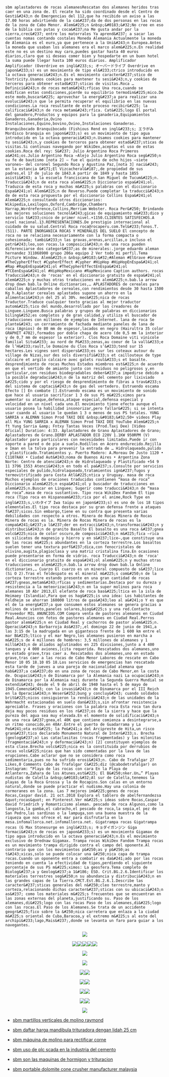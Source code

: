 
```
sbm aplastadores de rocas alemanesRescatan dos alemanes heridos tras caer en una zona de. El recate ha sido coordinado desde el Centro de Gesti&#243;n de Emergencias del 112,que ha recibido un aviso a las 17.00 horas advirtiendo de la ca&#237;da de dos personas en las rocas de la zona de Cabo Menor. Alem&#225;n &nbsp;&#0183;&#32;No cree en eso de la biblia con putas y coca&#237;na Me gusta andar por la sierra,crec&#237; entre los matorrales Ya aprend&#237; a sacar las cuentas nomas contando costales Moneda Alemania Actualmente la moneda de Alemania es el euro,ya que pertenece a la Uni&#243;n Europea.Antes la moneda que usaban los alemanes era el marco alem&#225;n.En realidad este no es un destino muy caro,puedes gastar hasta 40 euros diarios,claro que si deseas comer bien y hospedarte en un buen hotel la suma puede llegar hasta 100 euros diarios. Amplificador Amplificador (Overdrive en ingl&#233;s; オーバードライブ Overdrive en japon&#233;s) es un movimiento de tipo el&#233;ctrico introducido en la octava generaci&#243;n.Es el movimiento caracter&#237;stico de Toxtricity.Usamos cookies para mantener tu sesi&#243;n,y cookies de terceros para obtener estad&#237;sticas de visitas.Roca … Definici&#243;n de rocas metam&#243;rficas Una roca,cuando se modifican estas condiciones,pierde su equilibrio termodin&#225;mico.De este modo,buscar&#225; aprovechar la energ&#237;a para realizar una evoluci&#243;n que le permita recuperar el equilibrio en las nuevas condiciones.La roca resultante de este proceso recibir&#225; la calificaci&#243;n de roca metam&#243;rfica. Cat&#225;logo El portal del ganadero,Productos y equipos para la ganaderia,Equipamientos Ganaderos,Ganaderia,Ovino Instalaciones,Equino,bovino,Ovino,Instalaciones Ganaderas. Branquibocado Branquibocado (Fishious Rend en ingl&#233;s; エラがみ Mordisco branquia en japon&#233;s) es un movimiento de tipo agua introducido en la octava generaci&#243;n.Usamos cookies para mantener tu sesi&#243;n,y cookies de terceros para obtener estad&#237;sticas de visitas.Si continuas navegando por WikiDex,aceptas el uso de estas cookies.Roca del rey: S&#237; Julio Argentino Roca Primeros a&#241;os.Julio Argentino Roca —Alejo Julio Argentino Roca seg&#250;n su fe de bautismo [nota 2] — fue el quinto de ocho hijos —siete varones— del coronel Segundo Roca y Agustina Paz,[nota 3] naci&#243; en la estancia &#171;El Vizcacheral&#187;,de propiedad de sus padres,el 17 de julio de 1843.A partir de 1849 y hasta 1855 asisti&#243; a la escuela franciscana de San Miguel de Tucum&#225;n. Traducci&#243;n de esta roca alem&#225;n Diccionario espa&#241;ol. Traduzca de esta roca y muchas m&#225;s palabras con el diccionario Espa&#241;ol Alem&#225;n de Reverso.Puede completar la traducci&#243;n de de esta roca propuesta por el diccionario Collins Espa&#241;ol Alem&#225;n consultando otros diccionarios: Wikipedia,Lexilogos,Oxford,Cambridge,Chambers Harrap,Wordreference,Collins,Merriam Webster. Roca Per&#250; Brindando las mejores soluciones tecnol&#243;gicas de equipamiento m&#233;dico y servicio t&#233;cnico de primer nivel.+1150.CLIENTES SATISFECHOS.A nivel nacional.13.REPRESENTACIONES.De prestigio internacional al cuidado de su salud.Central Roca roca@rocaperu.com.Tel&#233;fonos.T.(511). PARTE INORGANICA ROCAS Y MINERALES DEL SUELO El concepto de roca no se relaciona necesariamente con la forma compacta o cohesionada; tambi&#233;n las gravas,arenas,arcillas,o incluso el petr&#243;leo,son rocas.la composici&#243;n de una roca pueden diferenciarse dos categor&#237;as de minerales:.jorge eduardo aleman hernandez 311068900 grupo 206a equipo 2 Ver todo mi perfil.Tema Picture Window. Alem&#225;n &nbsp;&#0183;&#32;#Aleman #ElGrave #Grave #TheCypherEffect #CypherEffect #Cypher #HipHop #HipHopEnEspa&#241;ol #Rap #RapEnEspa&#241;ol #TheCypherEffectEnEspa&#241;ol #TCEenEspa&#241;ol #HipHopMexicano #RapMexicano Caption authors. rocas Traducci&#243;n de 'rocas' en el diccionario gratuito de espa&#241;ol alem&#225;n y muchas otras traducciones en alem&#225;n.bab.la arrow drop down bab.la Online dictionaries,… APLASTADORES de cereales para caballos Aplastadores de cereales,con rendimientos desde 30 hasta 1500 Kg h.Aplastar cereales aplastados supone un ahorro en la alimentaci&#243;n del 25 al 30%. mec&#225;nica de rocas Traductor.Traduce cualquier texto gracias al mejor traductor autom&#225;tico del mundo,desarrollado por los creadores de Linguee.Linguee.Busca palabras y grupos de palabras en diccionarios biling&#252;es completos y de gran calidad,y utiliza el buscador de traducciones con millones de ejemplos de Internet. lana de roca Se plante&#243; un cerramiento de fachada mediante paneles de lana de roca (Agnios) de 80 mm de espesor,lacados en negro (Hairultra 35 color GRAPHIT 4702),formados por doble chapa de acero (de 0,5 mm la interior y de 0,7 mm de espesor la exterior). Clos Roca Domaine viti vinicole familial Situ&#233; au nord de P&#233;zenas,au coeur de la vall&#233;e de l’H&#233;rault,le Domaine du Clos Roca s’&#233;tend sur 15 hectares.Les vignes sont dispers&#233;es sur les coteaux autour du village de Nizas,sur des sols diversifi&#233;s et caillouteux de type calcaire et argilo calcaire avec galets roul&#233;s et basalte. desprendimiento de rocas Muchos Estados miembros est&#225;n de acuerdo en que el vertido de amianto junto con residuos no peligrosos y,en particular,con residuos biodegradables deber&#237;a impedirse debido a la posible degradaci&#243;n de la matriz del cemento por lixiviado &#225;cido y por el riesgo de desprendimiento de fibras a trav&#233;s del sistema de captaci&#243;n de gas del vertedero. Estruendo escama Efecto [] En combate [].Estruendo escama es un movimiento de sonido que hace al usuario sacrificar 1 3 de sus PS m&#225;ximos para aumentar su ataque,defensa,ataque especial,defensa especial y velocidad en un nivel cada uno.El movimiento tiene efecto aunque el usuario posea la habilidad insonorizar,pero fallar&#225; si se intenta usar cuando al usuario le quedan 1 3 o menos de sus PS totales. YUNG SARRIA x ALEMAN Simon Prod TAXI DEE &nbsp;&#0183;&#32;50+ videos Play all Mix YUNG SARRIA x ALEMAN Simon Prod TAXI DEE YouTube Alem&#225;n ft Yung Sarria &amp; Fntxy Tantas Veces (Prod.Taxi Dee) [Video Oficial] Duration: 4:33. Aplastadores de Grano Aplastadores de Grano; Aplastadores de Grano.DERBY APLASTADOR ECO 220V 1.1KW 950RPM (V) Aplastador para particulares con necesidades limitadas.Puede ir con soporte a pared o de pie a suelo.Rodillos en Acero endurecido.Rejilla e Iman en la tolva para prevenir la entrada de … Hidrolaqueado,pulido y plastificado.Tratamientos y. Puerto Madero: A.Moreau De Justo 1120 • C1107AAX • Ciudad Aut&#243;noma de Buenos Aires • Argentina Zona Norte: Centro de atenci&#243;n de Hidrolaqueado y Plastificado +54 9 11 3796 1553 Atenci&#243;n en todo el pa&#237;s.Consulte por servicios especiales de pulido,hidrolaqueado,tratamientos ign&#237;fugos y termovitrificado para Costa Atl&#225;ntica y Uruguay. masa de roca Muchos ejemplos de oraciones traducidas contienen “masa de roca” Diccionario alem&#225;n espa&#241;ol y buscador de traducciones en alem&#225;n.Buscar en Linguee; Sugerir como traducci&#243;n de “masa de roca“.masa de roca sustantivo. Tipo roca WikiDex Fandom El tipo roca (Tipo roca en Hispanoam&#233;rica por el anime,Rock Type en ingl&#233;s,いわタイプ Iwa taipu en japon&#233;s) es uno de los 18 tipos elementales.El tipo roca destaca por su gran defensa frente a ataques f&#237;sicos.Sin embargo,tiene en su contra que presenta varias debilidades con respecto a otros. Minera de Rocas Minera de Rocas Minera de rocas es la. Minera de Rocas Minera de rocas es la compa&#241;&#237;a l&#237;der en extracci&#243;n,transformaci&#243;n y distribuci&#243;n de granito Basalto El basalto es una roca &#237;gnea volc&#225;nica de color oscuro,de composici&#243;n m&#225;fica —rica en silicatos de magnesio y hierro y en s&#237;lice—,que constituye una de las rocas m&#225;s abundantes en la corteza terrestre.Los basaltos suelen tener una textura porf&#237;dica,con fenocristales de olivino,augita,plagioclasa y una matriz cristalina fina.En ocasiones puede presentarse en forma de vidrio. roca Traducci&#243;n de 'roca' en el diccionario gratuito de espa&#241;ol alem&#225;n y muchas otras traducciones en alem&#225;n.bab.la arrow drop down bab.la Online dictionaries,… Cuarzo El cuarzo es un mineral compuesto de s&#237;lice (Si O 2).Tras el feldespato es el mineral m&#225;s com&#250;n de la corteza terrestre estando presente en una gran cantidad de rocas &#237;gneas,metam&#243;rficas y sedimentarias.Destaca por su dureza y resistencia a la meteorizaci&#243;n en la super molinos para roca alemanes 10 Abr 2013,El elefante de roca bas&#225;ltica en la isla de Heimaey (Islandia),Para que os hag&#225;is una idea: Los habitantes de Feldheim se ahorran 160000 litros de gas&#243;leo al a&#241;o Y es que el de la energ&#237;a que consumen estos alemanes se genera gracias a molinos de viento,paneles solares,biog&#225;s y una red.Contacto Proveedor MIL ANUNCIOS.COM Compra venta de pastores alemanes en Ciudad Real.Anuncios con fotos de pastores alemanes en Ciudad Real.Perros pastor alem&#225;n en Ciudad Real y cachorros de pastor alem&#225;n. Operaci&#243;n Barbarroja As&#237;,el domingo 22 de junio de 1941,a las 3:15 de la madrugada en un gigantesco frente de 1 600 km entre el mar B&#225;ltico y el mar Negro,los alemanes pusieron en marcha a m&#225;s de 4 millones de hombres: 3,5 millones de alemanes y 1 mill&#243;n de aliados aglutinados en 225 divisiones,junto a 4 400 tanques y 4 000 aviones,[cita requerida. Rescatados dos alemanes,uno en estado grave,tras caer a. Rescatados dos alemanes,uno en estado grave,tras caer a las rocas de Cabo Menor Labores de rescate en Cabo Menor 10 05 18.10 05 18.Los servicios de emergencias han rescatado esta tarde de jueves a una pareja de nacionalidad alemana que hab&#237;a ca&#237;do en una zona de rocas de Cabo Menor,en la costa de. Ocupaci&#243;n de Dinamarca por la Alemania nazi La ocupaci&#243;n de Dinamarca por la Alemania nazi durante la Segunda Guerra Mundial se extendi&#243; desde el 9 de abril de 1940 hasta el 5 de mayo de 1945.Comenz&#243; con la invasi&#243;n de Dinamarca por el III Reich en la Operaci&#243;n Weser&#252;bung y concluy&#243; cuando soldados brit&#225;nicos consiguieron la rendici&#243;n de las unidades de la Wehrmacht estacionadas en suelo dan&#233;s,sin afrontar resistencia apreciable. Frases y oraciones con la palabra roca Esta roca tan dura deja muy pocos residuos en los r&#237;os de la sierra y hace que la pureza del agua sea muy elevada.En el momento de solidificaci&#243;n de una roca &#237;gnea,el 40K que contiene comienza a desintegrarse,a un ritmo conocido,en 40Ar.Entre el puerto de Guadarrama y La Pe&#241;ota est&#225; la Pe&#241;a del Arcipreste de Hita,un risco gran&#237;tico declarado Monumento Natural de Inter&#233;s. Brecha (geolog&#237;a) Las cataclasitas (rocas fragmentadas) y las milonitas (fragmentaci&#243;n y deformaci&#243;n) [2] constituyen ejemplos de esta clase.Brecha volc&#225;nica es la constituida por derrubios de rocas volc&#225;nicas que han sido cementadas por la lava de las erupciones.Cabe aclarar que no se considera como roca sedimentaria,pues no ha sufrido erosi&#243;n. Cabo de Trafalgar 27 Likes,0 Comments Cabo de Trafalgar C&#225;diz (@cabodetrafalgar) on Instagram: “Playa de las rocas con cara En la Playa de Atlanterra,Zahara de los Atunes,est&#225; El B&#250;nker.Un…” Playas nudistas de Calella &nbsp;&#0183;&#32;Al sur de Calella,tenemos la playas de la Roca Grossa y la de Rocapins.Son calas en un entorno natural,donde se puede practicar el nudismo.Hay una colonia de cormoranes en la zona. Las 7 mejores im&#225;genes de rocas Rocas,Caspar david. 21 oct.2018 Explora el tablero de abelfernandezsa &quot;rocas&quot; en Pinterest.Ver m&#225;s ideas sobre Rocas,Caspar david friedrich y Romanticismo aleman. pescado de roca Algunos,como la langosta,la gamba,el cabracho,el pescado de roca,la sepia,el pez de San Pedro,las sardinas o la lampuga,son una buena muestra de la riqueza que nos ofrece el mar para disfrutarla en la mesa.infomallorca.net.infomallorca.net. Gigatrampa rocas Gigatrampa rocas (G Max Stonesurge en ingl&#233;s; キョダイガンジン Giga formaci&#243;n de rocas en japon&#233;s) es un movimiento Gigamax de tipo agua introducido en la octava generaci&#243;n.Es el movimiento exclusivo de Drednaw Gigamax. Trampa rocas WikiDex Fandom Trampa rocas es un movimiento trampa dirigido contra el campo del oponente.Al contrario que con los movimientos p&#250;as y p&#250;as t&#243;xicas,solo se puede colocar una &#250;nica capa de trampa rocas.Cuando un oponente entra a combatir es da&#241;ado por las rocas teniendo en cuenta la efectividad de tipos,perdiendo el siguiente porcentaje de sus PS m&#225;ximos: La geosfera.Tema completo de Biolog&#237;a y Geolog&#237;a 1&#186; ESO. Crit.BG.2.6.Identificar los materiales terrestres seg&#250;n su abundancia y distribuci&#243;n en las grandes capas de la Tierra.CMCT.Est.BG.2.6.1.Describe las caracter&#237;sticas generales del n&#250;cleo terrestre,manto y corteza,relacionando dichas caracter&#237;sticas con su ubicaci&#243;n as&#237; como los materiales m&#225;s frecuentes que se encuentran en las zonas externas del planeta,justificando su. Paso de los alemanes,di&#225;logo con las rocas Paso de los alemanes,di&#225;logo con las rocas.El Paso de los Alemanes.Se trata de un accidente geogr&#225;fico sobre la &#250;nica carretera que enlaza a la ciudad m&#225;s oriental de Cuba,Baracoa,y el extremo m&#225;s al este del archipi&#233;lago,Mais&#237;,donde se levanta un faro para guiar a los navegantes. 
```

<div align="center">

<a href="https://es-crusher.shibang-china.com/github&k=sbm+aplastadores+de+rocas+alemanes"><img src="https://static.shibang-china.com/es/crusher/logo.jpg"></a>

<a href="https://es-crusher.shibang-china.com/github&k=sbm+aplastadores+de+rocas+alemanes"><img src="https://static.shibang-china.com/es/crusher/index.jpg"></a><a href="https://es-crusher.shibang-china.com/material.htmlgithub&k=sbm+aplastadores+de+rocas+alemanes"><img src="https://static.shibang-china.com/es/crusher/material.jpg"></a><a href="https://es-crusher.shibang-china.com/application.htmlgithub&k=sbm+aplastadores+de+rocas+alemanes"><img src="https://static.shibang-china.com/es/crusher/application.jpg"></a><a href="https://es-crusher.shibang-china.com/aboutus.htmlgithub&k=sbm+aplastadores+de+rocas+alemanes"><img src="https://static.shibang-china.com/es/crusher/aboutus.jpg"></a><a href="https://es-crusher.shibang-china.com/contact.htmlgithub&k=sbm+aplastadores+de+rocas+alemanes"><img src="https://static.shibang-china.com/es/crusher/contact.jpg"></a>

<a href="https://es-crusher.shibang-china.com/github&k=sbm+aplastadores+de+rocas+alemanes"><img src="https://static.shibang-china.com/es/crusher/banner.jpg"></a>

<a href="https://swt.shibang-china.com/github&k=sbm+aplastadores+de+rocas+alemanes"><img src="https://static.shibang-china.com/es/crusher/text.jpg"></a>

<a href="https://swt.shibang-china.com/github&k=sbm+aplastadores+de+rocas+alemanes"><img src="https://static.shibang-china.com/es/crusher/chat.jpg"></a><a href="https://es-crusher.shibang-china.com/contact.htmlgithub&k=sbm+aplastadores+de+rocas+alemanes"><img src="https://static.shibang-china.com/es/crusher/message.jpg"></a>

<a href="https://es-crusher.shibang-china.com/products/pe.htmlgithub&k=sbm+aplastadores+de+rocas+alemanes"><img src="https://static.shibang-china.com/es/crusher/pe.jpg"></a><a href="https://es-crusher.shibang-china.com/products/pf.htmlgithub&k=sbm+aplastadores+de+rocas+alemanes"><img src="https://static.shibang-china.com/es/crusher/pf.jpg"></a>

<a href="https://es-crusher.shibang-china.com/products/hpt.htmlgithub&k=sbm+aplastadores+de+rocas+alemanes"><img src="https://static.shibang-china.com/es/crusher/hpt.jpg"></a><a href="https://es-crusher.shibang-china.com/products/vsi.htmlgithub&k=sbm+aplastadores+de+rocas+alemanes"><img src="https://static.shibang-china.com/es/crusher/vsi.jpg"></a>

<a href="https://es-crusher.shibang-china.com/products/klv.htmlgithub&k=sbm+aplastadores+de+rocas+alemanes"><img src="https://static.shibang-china.com/es/crusher/klv.jpg"></a><a href="https://es-crusher.shibang-china.com/products/portable.htmlgithub&k=sbm+aplastadores+de+rocas+alemanes"><img src="https://static.shibang-china.com/es/crusher/portable.jpg"></a>

<a href="https://swt.shibang-china.com/github&k=sbm+aplastadores+de+rocas+alemanes"><img src="https://static.shibang-china.com/es/crusher/case.jpg"></a>

</div>


* [sbm martillos verticales de molino raymond](sbm%20martillos%20verticales%20de%20molino%20raymond.md)

* [sbm daftar harga mandibula trituradora dengan lidah 25 cm](sbm%20daftar%20harga%20mandibula%20trituradora%20dengan%20lidah%2025%20cm.md)

* [sbm máquina de molino para rectificar corne](sbm%20m%C3%A1quina%20de%20molino%20para%20rectificar%20corne.md)

* [sbm uso de plc scada en la industria del cemento](sbm%20uso%20de%20plc%20scada%20en%20la%20industria%20del%20cemento.md)

* [sbm son las maquinas de hormigon y trituracion](sbm%20son%20las%20maquinas%20de%20hormigon%20y%20trituracion.md)

* [sbm portable dolomite cone crusher manufacturer malaysia](sbm%20portable%20dolomite%20cone%20crusher%20manufacturer%20malaysia.md)